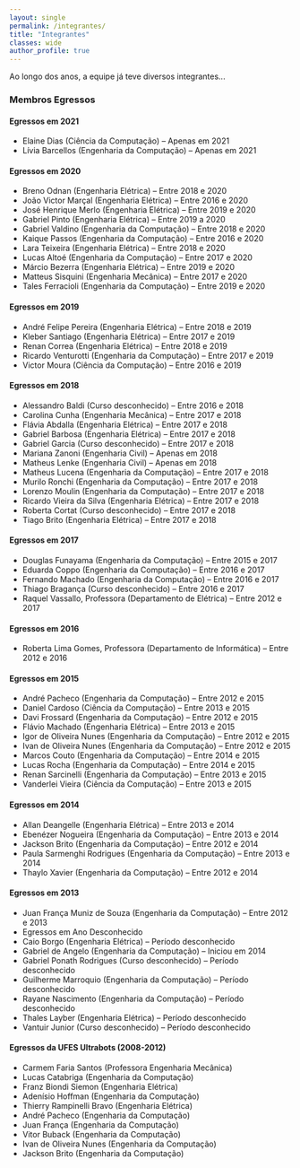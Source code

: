 ```yaml
---
layout: single
permalink: /integrantes/
title: "Integrantes"
classes: wide
author_profile: true
---
```


Ao longo dos anos, a equipe já teve diversos integrantes...


### Membros Egressos

#### Egressos em 2021
- Elaine Dias (Ciência da Computação) – Apenas em 2021
- Lívia Barcellos (Engenharia da Computação) – Apenas em 2021

#### Egressos em 2020
- Breno Odnan (Engenharia Elétrica) – Entre 2018 e 2020
- João Victor Marçal (Engenharia Elétrica) – Entre 2016 e 2020
- José Henrique Merlo (Engenharia Elétrica) – Entre 2019 e 2020
- Gabriel Pinto (Engenharia Elétrica) – Entre 2019 a 2020
- Gabriel Valdino (Engenharia da Computação) – Entre 2018 e 2020
- Kaique Passos (Engenharia da Computação) – Entre 2016 e 2020
- Lara Teixeira (Engenharia Elétrica) – Entre 2018 e 2020
- Lucas Altoé (Engenharia da Computação) – Entre 2017 e 2020
- Márcio Bezerra (Engenharia Elétrica) – Entre 2019 e 2020
- Matteus Sisquini (Engenharia Mecânica) – Entre 2017 e 2020
- Tales Ferracioli (Engenharia da Computação) – Entre 2019 e 2020

#### Egressos em 2019
- André Felipe Pereira (Engenharia Elétrica) – Entre 2018 e 2019
- Kleber Santiago (Engenharia Elétrica) – Entre 2017 e 2019
- Renan Correa (Engenharia Elétrica) – Entre 2018 e 2019
- Ricardo Venturotti (Engenharia da Computação) – Entre 2017 e 2019
- Victor Moura (Ciência da Computação) – Entre 2016 e 2019


#### Egressos em 2018
- Alessandro Baldi (Curso desconhecido) – Entre 2016 e 2018
- Carolina Cunha (Engenharia Mecânica) – Entre 2017 e 2018
- Flávia Abdalla (Engenharia Elétrica) – Entre 2017 e 2018
- Gabriel Barbosa (Engenharia Elétrica) – Entre 2017 e 2018
- Gabriel Garcia (Curso desconhecido) – Entre 2017 e 2018
- Mariana Zanoni (Engenharia Civil) – Apenas em 2018
- Matheus Lenke (Engenharia Civil) – Apenas em 2018
- Matheus Lucena (Engenharia da Computação) – Entre 2017 e 2018
- Murilo Ronchi (Engenharia da Computação) – Entre 2017 e 2018
- Lorenzo Moulin (Engenharia da Computação) – Entre 2017 e 2018
- Ricardo Vieira da Silva (Engenharia Elétrica) – Entre 2017 e 2018
- Roberta Cortat (Curso desconhecido) – Entre 2017 e 2018
- Tiago Brito (Engenharia Elétrica) – Entre 2017 e 2018


#### Egressos em 2017
- Douglas Funayama (Engenharia da Computação) – Entre 2015 e 2017
- Eduarda Coppo (Engenharia da Computação) – Entre 2016 e 2017
- Fernando Machado (Engenharia da Computação) – Entre 2016 e 2017
- Thiago Bragança (Curso desconhecido) – Entre 2016 e 2017
- Raquel Vassallo, Professora (Departamento de Elétrica) – Entre 2012 e 2017

#### Egressos em 2016
- Roberta Lima Gomes, Professora (Departamento de Informática) – Entre 2012 e 2016

#### Egressos em 2015
- André Pacheco (Engenharia da Computação) – Entre 2012 e 2015
- Daniel Cardoso (Ciência da Computação) – Entre 2013 e 2015
- Davi Frossard (Engenharia da Computação) – Entre 2012 e 2015
- Flávio Machado (Engenharia Elétrica) – Entre 2013 e 2015
- Igor de Oliveira Nunes (Engenharia da Computação) – Entre 2012 e 2015
- Ivan de Oliveira Nunes (Engenharia da Computação) – Entre 2012 e 2015
- Marcos Couto (Engenharia da Computação) – Entre 2014 e 2015
- Lucas Rocha (Engenharia da Computação) – Entre 2014 e 2015
- Renan Sarcinelli (Engenharia da Computação) – Entre 2013 e 2015
- Vanderlei Vieira (Ciência da Computação) – Entre 2013 e 2015


#### Egressos em 2014
- Allan Deangelle (Engenharia Elétrica) – Entre 2013 e 2014
- Ebenézer Nogueira (Engenharia da Computação) – Entre 2013 e 2014
- Jackson Brito (Engenharia da Computação) – Entre 2012 e 2014
- Paula Sarmenghi Rodrigues (Engenharia da Computação) – Entre 2013 e 2014
- Thaylo Xavier (Engenharia da Computação) – Entre 2012 e 2014


#### Egressos em 2013
- Juan França Muniz de Souza (Engenharia da Computação) – Entre 2012 e 2013
- Egressos em Ano Desconhecido
- Caio Borgo (Engenharia Elétrica) – Período desconhecido
- Gabriel de Angelo (Engenharia da Computação) – Iniciou em 2014
- Gabriel Ponath Rodrigues (Curso desconhecido) – Período desconhecido
- Guilherme Marroquio (Engenharia da Computação) – Período desconhecido
- Rayane Nascimento (Engenharia da Computação) – Período desconhecido
- Thales Layber (Engenharia Elétrica) – Período desconhecido
- Vantuir Junior (Curso desconhecido) – Período desconhecido

#### Egressos da UFES Ultrabots (2008-2012)
- Carmem Faria Santos (Professora Engenharia Mecânica)
- Lucas Catabriga (Engenharia da Computação)
- Franz Biondi Siemon (Engenharia Elétrica)
- Adenísio Hoffman (Engenharia da Computação)
- Thierry Rampinelli Bravo (Engenharia Elétrica)
- André Pacheco (Engenharia da Computação)
- Juan França (Engenharia da Computação)
- Vitor Buback (Engenharia da Computação)
- Ivan de Oliveira Nunes (Engenharia da Computação)
- Jackson Brito (Engenharia da Computação)
